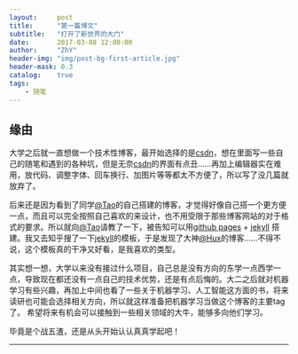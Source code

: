 ```yaml
---
layout:     post
title:      "第一篇博文"
subtitle:   "打开了新世界的大门"
date:       2017-03-08 12:00:00
author:     "ZhY"
header-img: "img/post-bg-first-article.jpg"
header-mask: 0.3
catalog:    true
tags:
    - 随笔
---
```

## 缘由
大学之后就一直想做一个技术性博客，最开始选择的是[csdn][1]，想在里面写一些自己的随笔和遇到的各种坑，但是无奈[csdn][1]的界面有点丑……再加上编辑器实在难用，放代码、调整字体、回车换行、加图片等等都太不方便了，所以写了没几篇就放弃了。

后来还是因为看到了同学[@Tao][2]的自己搭建的博客，才觉得好像自己搭一个更方便一点，而且可以完全按照自己喜欢的来设计，也不用受限于那些博客网站的对于格式的要求。所以就向[@Tao][2]请教了一下，被告知可以用[github pages][3] + [jekyll][4] 搭建。我又去知乎搜了一下[jekyll][4]的模板，于是发现了大神[@Hux][5]的博客……不得不说，这个模板真的干净又好看，是我喜欢的类型。

其实想一想，大学以来没有接过什么项目，自己总是没有方向的东学一点西学一点，导致现在都还没有一点自己的技术优势，还是有点后悔的。大二之后就对机器学习有些兴趣，再加上中间也看了一些关于机器学习、人工智能这方面的书，将来读研也可能会选择相关方向，所以就这样准备把机器学习当做这个博客的主要tag了。 希望将来有机会可以接触到一些相关领域的大牛，能够多向他们学习。

毕竟是个战五渣，还是从头开始认认真真学起吧！



---

[1]: http://www.csdn.net/ "csdn.net"
[2]: http://paradisehell.org/ "ParadiseHell"
[3]: https://pages.github.com/ "GitHub Pages"
[4]: http://jekyll.com.cn/ "jekyll"
[5]: https://huangxuan.me/ "Hux Blog"
